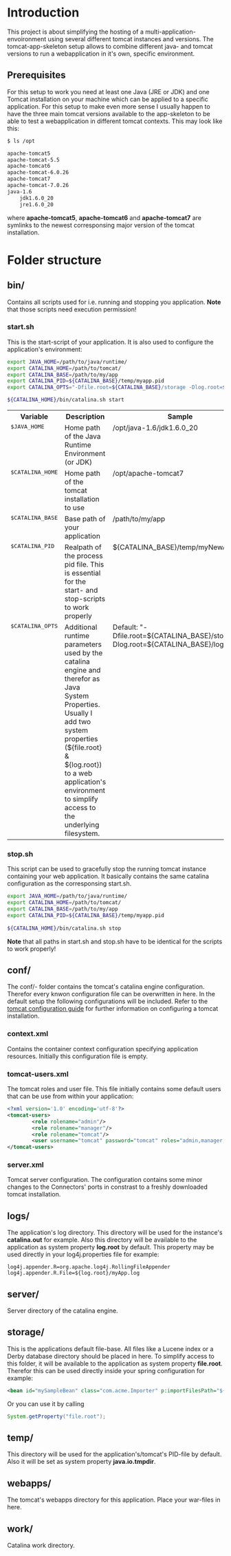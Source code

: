 
# Introduction
This project is about simplifying the hosting of a multi-application-envoironment using several different tomcat instances and versions. The tomcat-app-skeleton setup allows to combine different java- and tomcat versions to run a webapplication in it's own, specific environment.

## Prerequisites
For this setup to work you need at least one Java (JRE or JDK) and one Tomcat installation on your machine which can be applied to a specific application.
For this setup to make even more sense I usually happen to have the three main tomcat versions available to the app-skeleton to be able to test a webapplication in different tomcat contexts. This may look like this:

```bash
$ ls /opt

apache-tomcat5
apache-tomcat-5.5
apache-tomcat6
apache-tomcat-6.0.26
apache-tomcat7
apache-tomcat-7.0.26
java-1.6
	jdk1.6.0_20
	jre1.6.0_20
```

where __apache-tomcat5__, __apache-tomcat6__ and __apache-tomcat7__ are symlinks to the newest corresponsing major version of the tomcat installation.


# Folder structure

## bin/
Contains all scripts used for i.e. running and stopping you application.
__Note__ that those scripts need execution permission!

### start.sh
This is the start-script of your application. 
It is also used to configure the application's environment:

```bash
export JAVA_HOME=/path/to/java/runtime/
export CATALINA_HOME=/path/to/tomcat/
export CATALINA_BASE=/path/to/my/app
export CATALINA_PID=${CATALINA_BASE}/temp/myapp.pid
export CATALINA_OPTS="-Dfile.root=${CATALINA_BASE}/storage -Dlog.root=${CATALINA_BASE}/logs"

${CATALINA_HOME}/bin/catalina.sh start
```

<table>
	<tr>
		<th width="20%">Variable</th>
		<th>Description</th>
		<th width="20%">Sample</th>
	</tr>
	<tr>
		<td valign="top"><tt>$JAVA_HOME</tt></td>
		<td valign="top">Home path of the Java Runtime Environment (or JDK)</td>
		<td valign="top"><file>/opt/java-1.6/jdk1.6.0_20</file></td>
	</tr>
	<tr>
		<td valign="top"><tt>$CATALINA_HOME</tt></td>
		<td valign="top">Home path of the tomcat installation to use</td>
		<td valign="top"><file>/opt/apache-tomcat7</file></td>
	</tr>
	<tr>
		<td valign="top"><tt>$CATALINA_BASE</tt></td>
		<td valign="top">Base path of your application</td>
		<td valign="top"><file>/path/to/my/app</file></td>
	</tr>
	<tr>
		<td valign="top"><tt>$CATALINA_PID</tt></td>
		<td valign="top">Realpath of the process pid file. This is essential for the start- and stop-scripts to work properly</td>
		<td valign="top">${CATALINA_BASE}/temp/myNewApp.pid</td>
	</tr>
	<tr>
		<td valign="top"><tt>$CATALINA_OPTS</tt></td>
		<td valign="top">Additional runtime parameters used by the catalina engine and therefor as Java System Properties. Usually I add two system properties (${file.root} & ${log.root}) to a web application's environment to simplify access to the underlying filesystem.</td>
		<td valign="top">Default: "-Dfile.root=${CATALINA_BASE}/storage -Dlog.root=${CATALINA_BASE}/logs"</td>
	</tr>
</table>

### stop.sh
This script can be used to gracefully stop the running tomcat instance containing your web application.
It basically contains the same catalina configuration as the corresponsing start.sh.

```bash
export JAVA_HOME=/path/to/java/runtime/
export CATALINA_HOME=/path/to/tomcat/
export CATALINA_BASE=/path/to/my/app
export CATALINA_PID=${CATALINA_BASE}/temp/myapp.pid
 
${CATALINA_HOME}/bin/catalina.sh stop
```

__Note__ that all paths in start.sh and stop.sh have to be identical for the scripts to work properly!

## conf/
The conf/- folder contains the tomcat's catalina engine configuration. Therefor every knwon configuration file can be overwritten in here. In the default setup the following configurations will be included.
Refer to the [tomcat configuration guide](http://tomcat.apache.org/tomcat-7.0-doc/) for further information on configuring a tomcat installation.

### context.xml
Contains the container context configuration specifying application resources. 
Initially this configuration file is empty.

### tomcat-users.xml
The tomcat roles and user file. This file initially contains some default users that can be use from within your application:

```xml
<?xml version='1.0' encoding='utf-8'?>
<tomcat-users>
        <role rolename="admin"/>
        <role rolename="manager"/>
        <role rolename="tomcat"/>
        <user username="tomcat" password="tomcat" roles="admin,manager,tomcat"/>
</tomcat-users>
```

### server.xml
Tomcat server configuration. The configuration contains some minor changes to the Connectors' ports in constrast to a freshly downloaded tomcat installation.


## logs/
The application's log directory. This directory will be used for the instance's __catalina.out__ for example.
Also this directory will be available to the application as system property __log.root__ by default. This property may be used directly in your log4j.properties file for example:

```
log4j.appender.R=org.apache.log4j.RollingFileAppender
log4j.appender.R.File=${log.root}/myApp.log
```

## server/
Server directory of the catalina engine.

## storage/
This is the applications default file-base. All files like a Lucene index or a Derby database directory should be placed in here. To simplify access to this folder, it will be available to the application as system property __file.root__.
Therefor this can be used directly inside your spring configuration for example:

```xml
<bean id="mySampleBean" class="com.acme.Importer" p:importFilesPath="${file.root}/import"/>
```

Or you can use it by calling

```java 
System.getProperty("file.root");
```

## temp/
This directory will be used for the application's/tomcat's PID-file by default.
Also it will be set as system property __java.io.tmpdir__.

## webapps/
The tomcat's webapps directory for this application. Place your war-files in here.

## work/
Catalina work directory.

